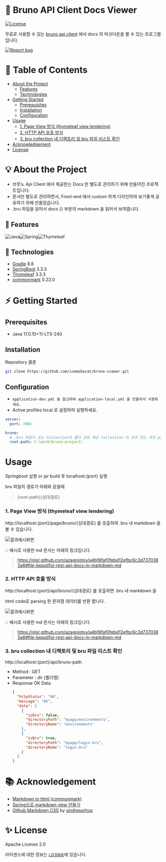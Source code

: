 # 🦄 Bruno API Client Docs Viewer

<!--배지-->
[![License](https://img.shields.io/badge/License-Apache%202.0-blue.svg)](https://opensource.org/licenses/Apache-2.0)

무료로 사용할 수 있는 [bruno api client](https://www.usebruno.com/) 에서 docs 의 마크다운을 볼 수 있는 프로그램입니다.

<!--프로젝트 버튼-->
[![Report bug][report-bug-shield]][report-bug-url]

# 📑 Table of Contents

- [About the Project](#about-the-project)
  - [Features](#features)
  - [Technologies](#technologies)
- [Getting Started](#getting-started)
  - [Prerequisites](#prerequisites)
  - [Installation](#installation)
  - [Configuration](#configuration)
- [Usage](#usage)
    - [1. Page View 방식 (thymeleaf view lendering)](#1-page-view-방식-thymeleaf-view-lendering)
    - [2. HTTP API 호출 방식](#2-http-api-호출-방식)
    - [3. bru collection 내 디렉토리 및 bru 파일 리스트 확인](#3-bru-collection-내-디렉토리-및-bru-파일-리스트-확인)
- [Acknowledgement](#acknowledgement)
- [License](#license)

# 💡 About the Project

- 브루노 Api Client 에서 제공한는 Docs 만 별도로 관리하기 위해 만들어진 프로젝트입니다.
- 문서만 별도로 관리하면서, Front-end 에서 custom 하게 디자인하여 보기좋게 공유하기 위해 만들었습니다.
- .bru 파일을 읽어서 docs {} 부분의 markdown 을 읽어서 보여줍니다.

## 📐 Features

![Java](https://img.shields.io/badge/java-%23ED8B00.svg?style=for-the-badge&logo=openjdk&logoColor=white)![Spring](https://img.shields.io/badge/spring-%236DB33F.svg?style=for-the-badge&logo=spring&logoColor=white)![Thymeleaf](https://img.shields.io/badge/Thymeleaf-%23005C0F.svg?style=for-the-badge&logo=Thymeleaf&logoColor=white)

## 🔨 Technologies

- [Gradle](https://gradle.org/) 8.8
- [SpringBoot](https://spring.io/projects/spring-boot) 3.3.3
- [Thymeleaf](https://www.thymeleaf.org/) 3.3.3
- [commonmark](https://commonmark.org/) 0.22.0

# ⚡ Getting Started

## Prerequisites

- Java 17.0.10+11-LTS-240

## Installation
Repository 클론
```bash
git clone https://github.com/icemokacat/bruno-viewer.git
```


## Configuration

- `application-dev.yml 을 참고하여 application-local.yml 을 만들어서 사용하세요.`
- Active profiles local 로 설정하여 실행하세요.

```yml
server:
  port: 7001

bruno:
  # .bru 파일이 있는 Collection의 폴더 경로 혹은 Collection 이 모여 있는 루트 path 를 설정하세요
  root-path: C:\work\bruno-project\

```

# Usage

Springboot 실행 or jar build 후 localhost:{port} 실행

bru 파일의 경로가 아래와 같을때
> {root-path}{상대경로}

### 1. Page View 방식 (thymeleaf view lendering)

http://localhost:{port}/page/bruno/{상대경로} 를 호출하여 .bru 내 markdown 을 볼 수 있습니다.

![결과예시화면](https://github.com/user-attachments/assets/945e9364-62a7-4c61-a64f-655897f802f3)

💡 예시로 사용한 md 문서는 아래의 링크입니다.

> https://gist.github.com/azagniotov/a4b16faf0febd12efbc6c3d7370383a6#file-beautiful-rest-api-docs-in-markdown-md

### 2. HTTP API 호출 방식

http://localhost:{port}/api/bruno/{상대경로} 를 호출하면 .bru 내 markdown 을 

html code로 parsing 한 문자열 데이터를 반환 합니다.

![결과예시화면](https://github.com/user-attachments/assets/d1dc0aae-40a0-40c0-886c-38ea071bc6f3)

💡 예시로 사용한 md 문서는 아래의 링크입니다.

> https://gist.github.com/azagniotov/a4b16faf0febd12efbc6c3d7370383a6#file-beautiful-rest-api-docs-in-markdown-md

### 3. bru collection 내 디렉토리 및 bru 파일 리스트 확인

http://localhost:{port}/api/bruno-path
- Method : GET
- Parameter : dir (폴더명)
- Response OK Data
  ```json
  {
    "httpStatus": "OK",
    "message": "OK",
    "data": [
      {
        "isBru": false,
        "directoryPath": "myapp/environments",
        "directoryName": "environments"
      },
      {
        "isBru": true,
        "directoryPath": "myapp/login.bru",
        "directoryName": "login.bru"
      }
    ]
  }
  ```

# 📚 Acknowledgement

- [Markdown to html (commonmark)](https://mvnrepository.com/artifact/org.commonmark/commonmark)
- [Spring으로 markdown view 만들기](https://devocean.sk.com/blog/techBoardDetail.do?ID=163499)
- [Github Markdown CSS](https://github.com/sindresorhus/github-markdown-css) by [sindresorhus](https://github.com/sindresorhus)

# ✨ License
 Apache License 2.0

 라이센스에 대한 정보는 [`LICENSE`](/LICENSE)에 있습니다.

<!-- 링크 -->

[report-bug-shield]: https://img.shields.io/badge/-%F0%9F%90%9E%20report%20bug-F5A9A9?style=for-the-badge
[report-bug-url]: https://github.com/icemokacat/bruno-viewer/issues
